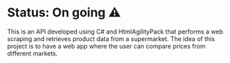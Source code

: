 # Status: On going ⚠️
This is an API developed using C# and HtmlAgilityPack that performs a web scraping and retrieves product data from a supermarket.
The idea of this project is to have a web app where the user can compare prices from different markets. 
